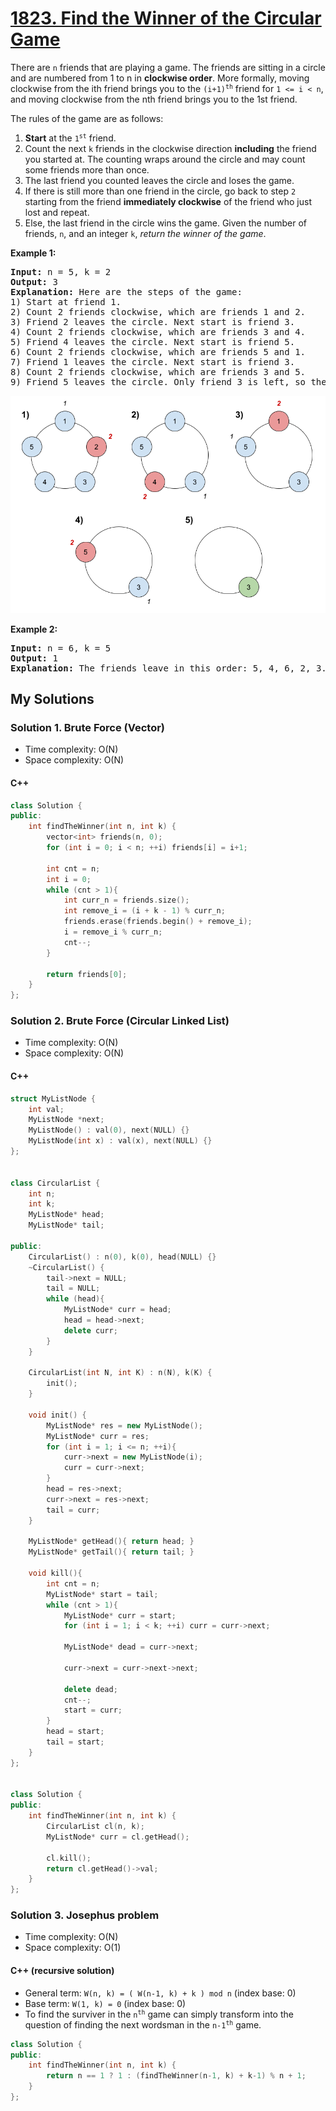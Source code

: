 # [1823. Find the Winner of the Circular Game](https://leetcode.com/problems/find-the-winner-of-the-circular-game/)

There are `n` friends that are playing a game. The friends are sitting in a circle and are numbered from 1 to n in **clockwise order**. More formally, moving clockwise from the ith friend brings you to the <code>(i+1)<sup>th</sup></code> friend for `1 <= i < n`, and moving clockwise from the nth friend brings you to the 1st friend.

The rules of the game are as follows:

1. **Start** at the <code>1<sup>st</sup></code> friend.
1. Count the next `k` friends in the clockwise direction **including** the friend you started at. The counting wraps around the circle and may count some friends more than once.
1. The last friend you counted leaves the circle and loses the game.
1. If there is still more than one friend in the circle, go back to step `2` starting from the friend **immediately clockwise** of the friend who just lost and repeat.
1. Else, the last friend in the circle wins the game.
Given the number of friends, `n`, and an integer `k`, *return the winner of the game*.

<p><strong>Example 1:</strong></p>
<pre><strong>Input:</strong> n = 5, k = 2
<strong>Output:</strong> 3
<strong>Explanation:</strong> Here are the steps of the game:
1) Start at friend 1.
2) Count 2 friends clockwise, which are friends 1 and 2.
3) Friend 2 leaves the circle. Next start is friend 3.
4) Count 2 friends clockwise, which are friends 3 and 4.
5) Friend 4 leaves the circle. Next start is friend 5.
6) Count 2 friends clockwise, which are friends 5 and 1.
7) Friend 1 leaves the circle. Next start is friend 3.
8) Count 2 friends clockwise, which are friends 3 and 5.
9) Friend 5 leaves the circle. Only friend 3 is left, so they are the winner.</pre>

![example1](./example1.png)

<p><strong>Example 2:</strong></p>
<pre><strong>Input:</strong> n = 6, k = 5
<strong>Output:</strong> 1
<strong>Explanation:</strong> The friends leave in this order: 5, 4, 6, 2, 3. The winner is friend 1.
</pre>

## My Solutions
### Solution 1. Brute Force (Vector)
- Time complexity: O(N)
- Space complexity: O(N)

#### C++
```cpp
class Solution {
public:
    int findTheWinner(int n, int k) {
        vector<int> friends(n, 0);
        for (int i = 0; i < n; ++i) friends[i] = i+1;
        
        int cnt = n;
        int i = 0;
        while (cnt > 1){
            int curr_n = friends.size();
            int remove_i = (i + k - 1) % curr_n;
            friends.erase(friends.begin() + remove_i);
            i = remove_i % curr_n;
            cnt--;
        }
        
        return friends[0];
    }
};
```

### Solution 2. Brute Force (Circular Linked List)
- Time complexity: O(N)
- Space complexity: O(N)

#### C++
```C++
struct MyListNode {
    int val;
    MyListNode *next;
    MyListNode() : val(0), next(NULL) {}
    MyListNode(int x) : val(x), next(NULL) {}
};


class CircularList {
    int n;
    int k;
    MyListNode* head;
    MyListNode* tail;
    
public:
    CircularList() : n(0), k(0), head(NULL) {}
    ~CircularList() {
        tail->next = NULL;
        tail = NULL;
        while (head){
            MyListNode* curr = head;
            head = head->next;
            delete curr;
        }
    }
    
    CircularList(int N, int K) : n(N), k(K) {
        init();
    }
    
    void init() {
        MyListNode* res = new MyListNode();
        MyListNode* curr = res;
        for (int i = 1; i <= n; ++i){
            curr->next = new MyListNode(i);
            curr = curr->next;
        }
        head = res->next;
        curr->next = res->next;
        tail = curr;
    }
    
    MyListNode* getHead(){ return head; }
    MyListNode* getTail(){ return tail; }
    
    void kill(){
        int cnt = n;
        MyListNode* start = tail;
        while (cnt > 1){
            MyListNode* curr = start;
            for (int i = 1; i < k; ++i) curr = curr->next;
            
            MyListNode* dead = curr->next;
            
            curr->next = curr->next->next;
            
            delete dead;
            cnt--;
            start = curr;
        }
        head = start;
        tail = start;
    }
};


class Solution {
public:
    int findTheWinner(int n, int k) {
        CircularList cl(n, k);
        MyListNode* curr = cl.getHead();
        
        cl.kill();
        return cl.getHead()->val;
    }
};
```

### Solution 3. Josephus problem
- Time complexity: O(N)
- Space complexity: O(1)

#### C++ (recursive solution)
- General term: `W(n, k) = ( W(n-1, k) + k ) mod n` (index base: 0)
- Base term: `W(1, k) = 0` (index base: 0)
- To find the surviver in the <code>n<sup>th</sup></code> game can simply transform into the question of finding the next wordsman in the <code>n-1<sup>th</sup></code> game.

```cpp
class Solution {
public:
    int findTheWinner(int n, int k) {
        return n == 1 ? 1 : (findTheWinner(n-1, k) + k-1) % n + 1;
    }
};
```